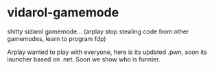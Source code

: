# vidarol-gamemode
shitty sidarol gamemode... (arplay stop stealing code from other gamemodes, learn to program fdp)

Arplay wanted to play with everyone, here is its updated .pwn, soon its launcher based on .net. Soon we show who is funnier.
